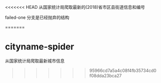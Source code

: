 <<<<<<< HEAD
从国家统计局爬取最新的(2018)省市区县街道信息和编号

failed-one 分支是已经抛弃的结构

=======
# cityname-spider

从国家统计局爬取最新城市信息
>>>>>>> 95966cd7a5a4c08f4fb35734cd0f08dda23bca27
